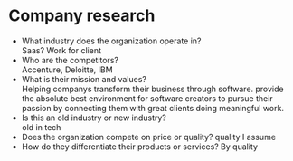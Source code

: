 # Company research

- What industry does the organization operate in?  
Saas? Work for client
- Who are the competitors?  
Accenture, Deloitte, IBM
- What is their mission and values?  
Helping companys transform their business through software.
provide the absolute best environment for software creators to pursue their passion by connecting them with great clients doing meaningful work.
- Is this an old industry or new industry?  
old in tech
- Does the organization compete on price or quality?
quality I assume
- How do they differentiate their products or services?
By quality